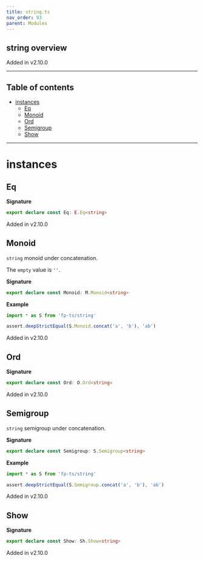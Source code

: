 ```yaml
---
title: string.ts
nav_order: 93
parent: Modules
---
```


## string overview

Added in v2.10.0

---

<h2 class="text-delta">Table of contents</h2>

- [instances](#instances)
  - [Eq](#eq)
  - [Monoid](#monoid)
  - [Ord](#ord)
  - [Semigroup](#semigroup)
  - [Show](#show)

---

# instances

## Eq

**Signature**

```ts
export declare const Eq: E.Eq<string>
```

Added in v2.10.0

## Monoid

`string` monoid under concatenation.

The `empty` value is `''`.

**Signature**

```ts
export declare const Monoid: M.Monoid<string>
```

**Example**

```ts
import * as S from 'fp-ts/string'

assert.deepStrictEqual(S.Monoid.concat('a', 'b'), 'ab')
```

Added in v2.10.0

## Ord

**Signature**

```ts
export declare const Ord: O.Ord<string>
```

Added in v2.10.0

## Semigroup

`string` semigroup under concatenation.

**Signature**

```ts
export declare const Semigroup: S.Semigroup<string>
```

**Example**

```ts
import * as S from 'fp-ts/string'

assert.deepStrictEqual(S.Semigroup.concat('a', 'b'), 'ab')
```

Added in v2.10.0

## Show

**Signature**

```ts
export declare const Show: Sh.Show<string>
```

Added in v2.10.0
